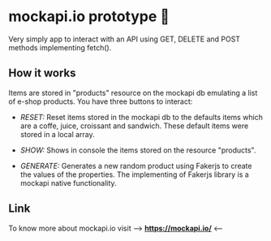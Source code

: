 # mockapi.io prototype :nut_and_bolt:
Very simply app to interact with an API using GET, DELETE and POST methods implementing fetch().

## How it works 
Items are stored in "products" resource on the mockapi db emulating a list of e-shop products.
You have three buttons to interact:

* *RESET:*
Reset items stored in the mockapi db to the defaults items which are a coffe, juice, croissant and sandwich. These default items were stored in a local array.

* *SHOW:*
Shows in console the items stored on the resource "products".

* *GENERATE:*
Generates a new random product using Fakerjs to create the values of the properties. The implementing of Fakerjs library is a mockapi native functionality.

## Link
To know more about mockapi.io visit --> **https://mockapi.io/** <--